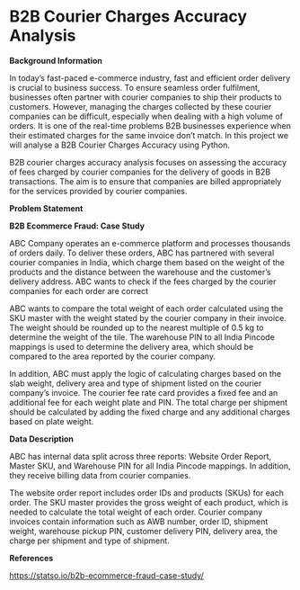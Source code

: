 # B2B Courier Charges Accuracy Analysis<br>

**Background Information**<br>

In today’s fast-paced e-commerce industry, fast and efficient order delivery is crucial to business success. To ensure seamless order fulfilment, businesses often partner with courier companies to ship their products to customers. However, managing the charges collected by these courier companies can be difficult, especially when dealing with a high volume of orders. It is one of the real-time problems B2B businesses experience when their estimated charges for the same invoice don’t match. In this project we will analyse a B2B Courier Charges Accuracy using Python.<br>

B2B courier charges accuracy analysis focuses on assessing the accuracy of fees charged by courier companies for the delivery of goods in B2B transactions. The aim is to ensure that companies are billed appropriately for the services provided by courier companies.<br>

**Problem Statement**<br>

**B2B Ecommerce Fraud: Case Study** <br>

ABC Company operates an e-commerce platform and processes thousands of orders daily. To deliver these orders, ABC has partnered with several courier companies in India, which charge them based on the weight of the products and the distance between the warehouse and the customer’s delivery address. ABC wants to check if the fees charged by the courier companies for each order are correct <br>

ABC wants to compare the total weight of each order calculated using the SKU master with the weight stated by the courier company in their invoice. The weight should be rounded up to the nearest multiple of 0.5 kg to determine the weight of the tile. The warehouse PIN to all India Pincode mappings is used to determine the delivery area, which should be compared to the area reported by the courier company.<br> 

In addition, ABC must apply the logic of calculating charges based on the slab weight, delivery area and type of shipment listed on the courier company’s invoice. The courier fee rate card provides a fixed fee and an additional fee for each weight plate and PIN. The total charge per shipment should be calculated by adding the fixed charge and any additional charges based on plate weight.<br>

**Data Description**<br>

ABC has internal data split across three reports: Website Order Report, Master SKU, and Warehouse PIN for all India Pincode mappings. In addition, they receive billing data from courier companies.<br>

The website order report includes order IDs and products (SKUs) for each order. The SKU master provides the gross weight of each product, which is needed to calculate the total weight of each order. Courier company invoices contain information such as AWB number, order ID, shipment weight, warehouse pickup PIN, customer delivery PIN, delivery area, the charge per shipment and type of shipment.

**References**

https://statso.io/b2b-ecommerce-fraud-case-study/
